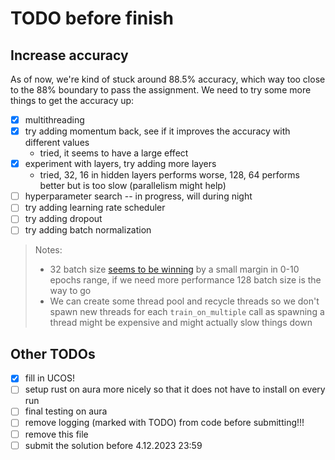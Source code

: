 # TODO before finish

## Increase accuracy

As of now, we're kind of stuck around 88.5% accuracy, which way too close to the 88% boundary to pass the assignment. We need to try some more things to get the accuracy up:

- [x] multithreading
- [x] try adding momentum back, see if it improves the accuracy with different values
  - tried, it seems to have a large effect
- [x] experiment with layers, try adding more layers
  - tried, 32, 16 in hidden layers performs worse, 128, 64 performs better but is too slow (parallelism might help)
- [ ] hyperparameter search -- in progress, will during night
- [ ] try adding learning rate scheduler
- [ ] try adding dropout
- [ ] try adding batch normalization

> Notes:
>
> - 32 batch size [seems to be winning](https://wandb.ai/stacey/fmnist/reports/Hyperparameters-of-a-Simple-CNN-Trained-on-Fashion-MNIST--Vmlldzo1MjU2Mg) by a small margin in 0-10 epochs range, if we need more performance 128 batch size is the way to go
> - We can create some thread pool and recycle threads so we don't spawn new threads for each `train_on_multiple` call as spawning a thread might be expensive and might actually slow things down

## Other TODOs

- [x] fill in UCOS!
- [ ] setup rust on aura more nicely so that it does not have to install on every run
- [ ] final testing on aura
- [ ] remove logging (marked with TODO) from code before submitting!!!
- [ ] remove this file
- [ ] submit the solution before 4.12.2023 23:59
